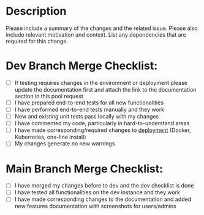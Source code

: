 # Description

Please include a summary of the changes and the related issue. Please also include relevant motivation and context. List any dependencies that are required for this change.

# Dev Branch Merge Checklist:

- [ ] If testing requires changes in the environment or deployment please update the documentation first and attach the link to the documentation section in this pool request
- [ ] I have prepared end-to-end tests for all new functionalities
- [ ] I have performed end-to-end tests manually and they work
- [ ] New and existing unit tests pass locally with my changes
- [ ] I have commented my code, particularly in hard-to-understand areas
- [ ] I have made corresponding/required changes to [deployment](https://github.com/defguard/deployment) (Docker, Kubernetes, one-line install)
- [ ] My changes generate no new warnings

# Main Branch Merge Checklist:

- [ ] I have merged my changes before to dev and the dev checklist is done
- [ ] I have tested all functionalities on the dev instance and they work
- [ ] I have made corresponding changes to the documentation and added new features documentation with screenshots for users/admins
